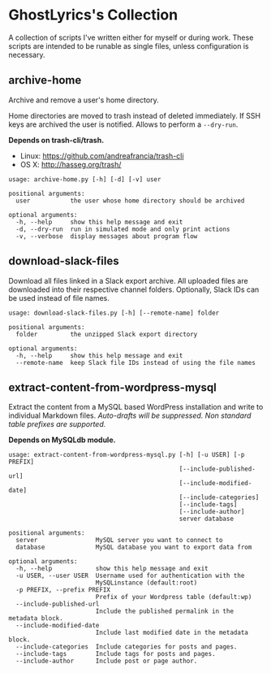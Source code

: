 # GhostLyrics's Collection

A collection of scripts I've written either for myself or during work. These scripts are intended to be runable as single files, unless configuration is necessary.

## archive-home

Archive and remove a user's home directory.

Home directories are moved to trash instead of deleted immediately.
If SSH keys are archived the user is notified.
Allows to perform a `--dry-run`.

**Depends on trash-cli/trash.**

- Linux: https://github.com/andreafrancia/trash-cli  
- OS X: http://hasseg.org/trash/

```none
usage: archive-home.py [-h] [-d] [-v] user

positional arguments:
  user           the user whose home directory should be archived

optional arguments:
  -h, --help     show this help message and exit
  -d, --dry-run  run in simulated mode and only print actions
  -v, --verbose  display messages about program flow
```

## download-slack-files

Download all files linked in a Slack export archive.
All uploaded files are downloaded into their respective channel folders.
Optionally, Slack IDs can be used instead of file names.

```none
usage: download-slack-files.py [-h] [--remote-name] folder

positional arguments:
  folder         the unzipped Slack export directory

optional arguments:
  -h, --help     show this help message and exit
  --remote-name  keep Slack file IDs instead of using the file names
```

## extract-content-from-wordpress-mysql

Extract the content from a MySQL based WordPress installation and write to individual Markdown files. *Auto-drafts will be suppressed. Non standard table prefixes are supported.*

**Depends on MySQLdb module.**

```none
usage: extract-content-from-wordpress-mysql.py [-h] [-u USER] [-p PREFIX]
                                               [--include-published-url]
                                               [--include-modified-date]
                                               [--include-categories]
                                               [--include-tags]
                                               [--include-author]
                                               server database

positional arguments:
  server                MySQL server you want to connect to
  database              MySQL database you want to export data from

optional arguments:
  -h, --help            show this help message and exit
  -u USER, --user USER  Username used for authentication with the
                        MySQLinstance (default:root)
  -p PREFIX, --prefix PREFIX
                        Prefix of your Wordpress table (default:wp)
  --include-published-url
                        Include the published permalink in the metadata block.
  --include-modified-date
                        Include last modified date in the metadata block.
  --include-categories  Include categories for posts and pages.
  --include-tags        Include tags for posts and pages.
  --include-author      Include post or page author.
```

